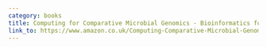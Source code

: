 ```yaml
---
category: books
title: Computing for Comparative Microbial Genomics - Bioinformatics for Microbiologists
link_to: https://www.amazon.co.uk/Computing-Comparative-Microbial-Genomics-Microbiologists/dp/1848002548
---
```


